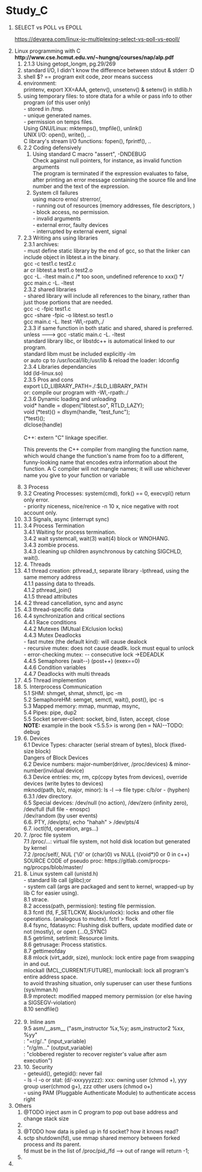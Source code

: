 # Study_C
<ol>
    <li> SELECT vs POLL vs EPOLL </br>
        <p>
            <a href="https://devarea.com/linux-io-multiplexing-select-vs-poll-vs-epoll/">
                https://devarea.com/linux-io-multiplexing-select-vs-poll-vs-epoll/
            </a>
        </p>
    </li>
    <li> Linux programming with C </br>
        <b>http://www.cse.hcmut.edu.vn/~hungnq/courses/nap/alp.pdf </b>
        <ol>
            <li> 2.1.3 Using getopt_longm, pg.29/269</li>
            <li> standard I/O, I didn't know the difference between stdout & stderr :D </li>
            <li> shell $? == program exit code, zeor means success</li>
            <li> environment: </br>
                printenv, export XX=AAA, getenv(), unsetenv() & setenv() in stdlib.h </li>
            <li> using temporary files: to store dtata for a while or pass info to other program (of this user only) </br>
                - stored in /tmp. </br>
                - unique generated names. </br>
                - permission on temps files. </br>
                Using GNU/Linux: mktemps(), tmpfile(), unlink()</br>
                UNIX I/O: open(), write(), .. </br>
                C library's stream I/O functions: fopen(), fprintf(), .. </br>
            </li>
            <li> 2.2 Coding defensively </br>
                <ol>
                    <li> Using standard C macro "assert", -DNDEBUG </br>
                        Check against null pointers, for instance, as invalid function arguments </br>
                        The  program  is  terminated  if  the  expression  evaluates to false, after printing an error message containing the source file and line number and the text  of  the  expression.
                    </li>
                    <li> System cll failures </br>
                        using macro erno/<errno.h> strerror/<string.h>, </br>
                        - running out of resources (memory addresses, file descriptors, ) </br>
                        - block access, no permission. </br>
                        - invalid arguments </br>
                        - external error, faulty devices </br>
                        - interrupted by external event, signal </br>
                    </li>
                </ol>
            </li>
            <li> 2.3 Writing ans using libraries </br>
                2.3.1 archives: </br>
                - must define static library by the end of gcc, so that the linker can include
                object in libtest.a in the binary. </br>
                       gcc -c test1.c test2.c </br>
                       ar cr libtest.a test1.o test2.o </br>
                       gcc -L. -ltest main.c /* too soon, undefined reference to xxx() */ </br>
                       gcc main.c -L. -ltest </br>
                2.3.2 shared libraries </br>
                - shared library will include all references to the binary, rather than just
                those portions that are needed. </br>
                       gcc -c -fpic test1.c </br>
                       gcc -share -fpic -o libtest.so test1.o </br>
                       gcc main.c -L. ltest -Wl,-rpath,./ </br>
                2.3.3 if same function in both static and shared, shared is preferred.
                unless ---> gcc -static main.c -L. -ltest </br>
                   standard library libc, or libstdc++ is automatical linked to our program. </br>
                   standard libm must be included explicitly -lm </br>
                   or auto cp to /usr/local/lib;/usr/lib & reload the loader: ldconfig </br>
                2.3.4 Libraries dependancies </br>
                   ldd (ld-linux.so) </br>
                2.3.5 Pros and cons </br>
                   export LD_LIBRARY_PATH=./:$LD_LIBRARY_PATH </br>
                   or: compile our program with -Wl,-rpath:./ </br>
                2.3.6 Dynamic loading and unloading </br>
                   void* handle = dlopen("libtest.so", RTLD_LAZY);</br>
                   void (*test)() = dlsym(handle, "test_func");</br>
                   (*test)();</br>
                   dlclose(handle)</br>
                   </br>
                    C++: extern "C"  linkage  specifier.
                    </br>
                    <p>This  prevents  the  C++  compiler  from  mangling  the  function  name,  which  would  change  the  function's name from foo to a different, funny-looking name that encodes extra information about the  function.  A  C  compiler  will  not  mangle  names;  it  will  use  whichever  name  you  give  to  your  function or variable</p>
            </li>
            <!-- 3. PROCESS -->
            <li> 3 Process </br>
                <li> 3.2 Creating Processes: system(cmd), fork() == 0, execvpl() return only error. </br>
                        - priority niceness, nice/renice -n 10 x, nice negative with root account only.
                </li>
                <li> 3.3 Signals, async (interrupt sync) </li>
                <li> 3.4 Process Termination </br>
                        3.4.1 Waiting for process termination. </br>
                        3.4.2 wait systemcall, wait(3) wait(4) block or WNOHANG. </br>
                        3.4.3 zombie process. </br>
                        3.4.3 cleaning up children asynchronous by catching SIGCHLD, wait(). </br>
                </li>
            </li>
            <!-- 4. THREAD -->
            <li> 4. Threads </br>
                <li> 4.1 thread creation: pthread_t, separate library -lpthread, using the same memory address </br>
                     4.1.1 passing data to threads. </br>
                     4.1.2 pthread_join() </br>
                     4.1.5 thread attributes </br>
                </li>
                <li> 4.2 thread cancellation, sync and async</li>
                <li> 4.3 thread-specific data </li>
                <li> 4.4 synchronization and critical sections </br>
                     4.4.1 Race conditions </br>
                     4.4.2 Mutexes (MUtual EXclusion locks) </br>
                     4.4.3 Mutex Deadlocks </br>
                        - fast mutex (the default kind): will cause dealock</br>
                        - recursive mutex: does not cause deadlk. lock must equal to unlock </br>
                        - error-checking mutex: -- consecutive lock ->EDEADLK </br>
                     4.4.5 Semaphores (wait--) (post++) (exex==0) </br>
                     4.4.6 Condition variables </br>
                     4.4.7 Deadlocks with multi threads </br>
                </li>
                <li> 4.5 Thread implemention
                </li>
            </li>
            <!-- 5. IPC -->
            <li> 5. Interprocess Communication </br>
                 5.1 SHM: shmget, shmat, shmctl, ipc -m  </br>
                 5.2 SemaphoreHM: semget, semctl, wait(), post(), ipc -s </br>
                 5.3 Mapped memory: mmap, munmap, msync, </br>
                 5.4 Pipes: pipe, dup2 </br>
                 5.5 Socket server-client: socket, bind, listen, accept, close </br>
                  <b>NOTE:</b> example in the book <5.5.5> is wrong (len = NA)--TODO: debug </br>
            </li>
            <!-- 6. Devices -->
            <li> 6. Devices </br>
                 6.1 Device Types: character (serial stream of bytes), block (fixed-size block) </br>
                 Dangers of Block Devices </br>
                 6.2 Device numbers: major-number(driver, /proc/devices) & minor-number(invidual device)  </br>
                 6.3 Device entries: mv, rm, cp(copy bytes from devices), override devices (write bytes to devices) </br>
                 mknod(path, b/c, major, minor): ls -l --> file type: c/b/or - (hyphen) </br>
                 6.3.1 /dev directory.</br>
                 6.5 Special devices: /dev/null (no action), /dev/zero (infinity zero), /dev/full (full file - enospc)</br>
                 /dev/random (by user events) </br>
                 6.6. PTY, /dev/pts/, echo "hahah" > /dev/pts/4 </br>
                 6.7. ioctl(fd, operation, args...) </br>
            </li>
            <!-- 7. Proc -->
            <li> 7. /proc file system </br>
                 7.1 /proc/...: virtual file system, not hold disk location but generated by kernel </br>
                 7.2 /proc/self/, NUL ('\0' or (char)0) vs NULL ((void*)0 or 0 in c++)</br>
                 SOURCE CODE of pseudo proc: https://gitlab.com/procps-ng/procps/blob/master/ </br>
            </li>
            <!-- 8. Linux system call -->
            <li> 8. Linux system call (unistd.h) </br>
                    - standard lib call (glibc);or </br>
                    - system call (args are packaged and sent to kernel, wrapped-up by lib C for easier using). </br>
                 8.1 strace.</br>
                 8.2 access(path, permission): testing file permission.</br>
                 8.3 fcntl (fd, F_SETLCKW, &lock/unlock): locks and other file operations. (analogous to mutex). fctrl > flock</br>
                 8.4 fsync, fdatasync: Flushing disk buffers, update modified date or not (mostly), or open (...O_SYNC)</br>
                 8.5 getrlimit, setrlimit: Resource limits.</br>
                 8.6 getrusage: Process statistics.</br>
                 8.7 gettimeofday</br>
                 8.8 mlock (virt_addr, size), munlock: lock entire page from swapping in and out.</br>
                     mlockall (MCL_CURRENT/FUTURE), munlockall: lock all program's entire address space.</br>
                     to avoid thrashing situation, only superuser can user these funtions (sys/mman.h)</br>
                 8.9 mprotect: modified mapped memory permission (or else having a SIGSEGV-violation) </br>
                 8.10 sendfile() </br>
                 </br>
            </li>
            <!-- 9 inline asm -->
            <li> 9. Inline asm </br>
                9.5 asm/__asm__ ("asm_instructor %x,%y; asm_instructor2 %xx, %yy" </br>
                    : "=r/g/.." (input_variable) </br>
                    : "r/g/m..." (output_variable) </br>
                    : "clobbered register to recover register's value after asm execution")</br>
            </li>
            <!-- 10 security -->
            <li> 10. Security </br>
                - geteuid(), getegid(): never fail </br>
                - ls -l -o or stat: (d/-xxxyyyzzz): xxx: owning user (chmod +), yyy group user(chmod g+), zzz other users (chmod o+) </br>
                - using PAM (Pluggable Authenticate Module) to authenticate access right</br>
            </li>
        </ol>
    </li>
    <li>Others </br>
        <ol>
            <li>@TODO inject asm in C program to pop out base address and change stack size <li>
            <li>@TODO how data is piled up in fd socket? how it knows read?</li>
            <li>sctp shutdown(fd), use mmap shared memory between forked process and its parent. </br>
            fd must be in the list of /proc/pid_/fd --> out of range will return -1; <li>
        </ol>
    <li>
</ol>

